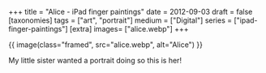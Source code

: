 +++
title = "Alice - iPad finger paintings"
date = 2012-09-03
draft =  false
[taxonomies]
tags = ["art", "portrait"]
medium = ["Digital"]
series = ["ipad-finger-paintings"]
[extra]
images= ["alice.webp"]
+++

{{ image(class="framed", src="alice.webp", alt="Alice") }}

My little sister wanted a portrait doing so this is her!
